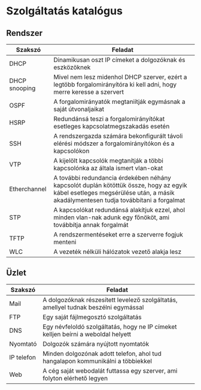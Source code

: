 # Szolgáltatás katalógus

## Rendszer
|Szakszó|Feladat|
|-|-|
| DHCP | Dinamikusan oszt IP címeket a dolgozóknak és eszközöknek |
| DHCP snooping | Mivel nem lesz midenhol DHCP szerver, ezért a legtöbb forgalomirányítóra ki kell adni, hogy merre keresse a szervert |
| OSPF | A forgalomirányatók megtaniítják egymásnak a saját útvonaljaikat |
| HSRP | Redundánsá teszi a forgalomirányítókat esetleges kapcsolatmegszakadás esetén |
| SSH | A rendszergazda számára bekonfigurált távoli elérési módszer a forgalomirányítókon és a kapcsolókon |
| VTP | A kijelölt kapcsolók megtanítják a többi kapcsolónka az általa ismert vlan-okat | 
| Etherchannel | A további redundancia érdekében néhány kapcsolót duplán kötöttük össze, hogy az egyik kábel esetleges megsérülése után, a másik akadálymentesen tudja továbbítani a forgalmat |
| STP | A kapcsolókat redundánsá alakítjuk ezzel, ahol minden vlan-nak adunk egy főnököt, ami továbbítja annak forgalmát |
| TFTP | A rendszermentéseket erre a szerverre fogjuk menteni |
| WLC | A vezeték nélküli hálózatok vezető alakja lesz |

## Üzlet
|Szakszó|Feladat|
|-|-|
| Mail | A dolgozóknak részesített levelező szolgáltatás, amellyel tudnak beszélni egymással |
| FTP | Egy saját fájlmegosztó szolgáltatás |
| DNS | Egy névfeloldó szolgáltatás, hogy ne IP címeket kelljen beírni a weboldal helyett |
| Nyomtató | Dolgozók számára nyújtott nyomtatók |
| IP telefon | Minden dolgozónak adott telefon, ahol tud hangalapon kommunikálni a többiekkel |
| Web | A cég saját webodalát futtassa egy szerver, ami folyton elérhető legyen |
